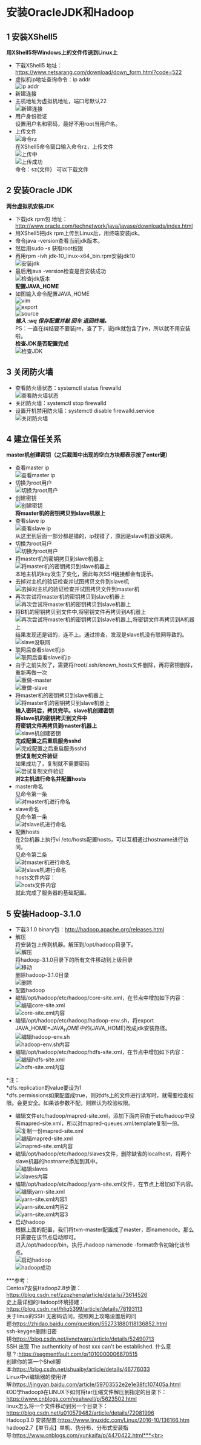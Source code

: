 # 安装OracleJDK和Hadoop
## 1 安装XShell5
**用XShell5将Windows上的文件传送到Linux上**<br>
* 下载XShell5 地址：https://www.netsarang.com/download/down_form.html?code=522<br>
* 虚拟机ip地址查询命令：ip addr<br>
![ip addr](https://github.com/tangxim/Hadoop/blob/master/02-OracleJDK-Hadoop/1-01.png)
* 新建连接<br>
 * 主机地址为虚拟机地址，端口号默认22<br>
 ![新建连接](https://github.com/tangxim/Hadoop/blob/master/02-OracleJDK-Hadoop/1-02.png)
 * 用户身份验证<br>
 设置用户名和密码，最好不用root当用户名。<br>
 * 上传文件<br>
 ![命令rz](https://github.com/tangxim/Hadoop/blob/master/02-OracleJDK-Hadoop/1-03.png)<br>
 在XShell5命令窗口输入命令rz，上传文件<br>
 ![上传中](https://github.com/tangxim/Hadoop/blob/master/02-OracleJDK-Hadoop/1-04.png)<br>
 ![上传成功](https://github.com/tangxim/Hadoop/blob/master/02-OracleJDK-Hadoop/1-05.png)<br>
 命令：sz{文件}   可以下载文件<br>
## 2 安装Oracle JDK
**两台虚拟机安装JDK**<br>
* 下载jdk rpm包 地址：http://www.oracle.com/technetwork/java/javase/downloads/index.html<br>
* 用XShell5把jdk rpm上传到Linux后，用终端安装jdk。<br>
* 命令java -version查看当前jdk版本。<br>
* 然后用sudo -s 获取root权限<br>
* 再用rpm -ivh jdk-10_linux-x64_bin.rpm安装jdk10<br>
 ![安装jdk](https://github.com/tangxim/Hadoop/blob/master/02-OracleJDK-Hadoop/1-06.png)<br>
* 最后用java -version检查是否安装成功<br>
 ![检查jdk版本](https://github.com/tangxim/Hadoop/blob/master/02-OracleJDK-Hadoop/1-07.png)<br>
**配置JAVA_HOME**<br>
* 如图输入命令配置JAVA_HOME<br>
 ![vim](https://github.com/tangxim/Hadoop/blob/master/02-OracleJDK-Hadoop/1-08.png)<br>
 ![export](https://github.com/tangxim/Hadoop/blob/master/02-OracleJDK-Hadoop/1-10.png)<br>
 ![source](https://github.com/tangxim/Hadoop/blob/master/02-OracleJDK-Hadoop/1-09.png)<br>
***输入  :wq  保存配置并敲  回车  退回终端。***<br>
PS：一直在纠结要不要装jre，查了下，说jdk就包含了jre，所以就不用安装啦。<br>
**检查JDK是否配置完成**<br>
 ![检查JDK](https://github.com/tangxim/Hadoop/blob/master/02-OracleJDK-Hadoop/1-11.png)<br>
## 3 关闭防火墙
* 查看防火墙状态：systemctl status firewalld<br>
 ![查看防火墙状态](https://github.com/tangxim/Hadoop/blob/master/02-OracleJDK-Hadoop/2-01.png)<br>
* 关闭防火墙：systemctl stop firewalld<br>
* 设置开机禁用防火墙：systemctl disable firewalld.service<br>
 ![关闭防火墙](https://github.com/tangxim/Hadoop/blob/master/02-OracleJDK-Hadoop/2-02.png)<br>
## 4 建立信任关系
**master机创建密钥（之后截图中出现的空白方块都表示按了enter键）**<br>
* 查看master ip<br>
 ![查看master ip](https://github.com/tangxim/Hadoop/blob/master/02-OracleJDK-Hadoop/3-01.png)<br>
* 切换为root用户<br>
 ![切换为root用户](https://github.com/tangxim/Hadoop/blob/master/02-OracleJDK-Hadoop/3-02.png)<br>
* 创建密钥<br>
 ![创建密钥](https://github.com/tangxim/Hadoop/blob/master/02-OracleJDK-Hadoop/3-03.png)<br>
**将master机的密钥拷贝到slave机器上**<br>
* 查看slave ip<br>
 ![查看slave ip](https://github.com/tangxim/Hadoop/blob/master/02-OracleJDK-Hadoop/3-04.png)<br>
 从这里到后面一部分都是错的，ip找错了，原因是slave机器没联网。<br>
* 切换为root用户<br>
 ![切换为root用户](https://github.com/tangxim/Hadoop/blob/master/02-OracleJDK-Hadoop/3-05.png)<br>
* 将master机的密钥拷贝到slave机器上<br>
 ![将master机的密钥拷贝到slave机器上](https://github.com/tangxim/Hadoop/blob/master/02-OracleJDK-Hadoop/3-06.png)<br>
 本地主机的key发生了变化，因此每次SSH链接都会有提示。<br>
* 去掉对主机的验证检查并试图拷贝文件到slave机<br>
 ![去掉对主机的验证检查并试图拷贝文件到master机](https://github.com/tangxim/Hadoop/blob/master/02-OracleJDK-Hadoop/3-07.png)<br>
* 再次尝试将master机的密钥拷贝到slave机器上<br>
 ![再次尝试将master机的密钥拷贝到slave机器上](https://github.com/tangxim/Hadoop/blob/master/02-OracleJDK-Hadoop/3-08.png)<br>
* 将B机的密钥拷贝到文件中,将密钥文件再拷贝到A机器上<br>
 ![再次尝试将master机的密钥拷贝到slave机器上,将密钥文件再拷贝到A机器上](https://github.com/tangxim/Hadoop/blob/master/02-OracleJDK-Hadoop/3-09.png)<br>
 结果发现还是错的，连不上。通过排查，发现是slave机没有联网导致的。<br>
 ![slave没联网](https://github.com/tangxim/Hadoop/blob/master/02-OracleJDK-Hadoop/3-20.png)<br>
* 联网后查看slave机ip<br>
 ![联网后查看slave机ip](https://github.com/tangxim/Hadoop/blob/master/02-OracleJDK-Hadoop/3-10.png)<br>
* 由于之前失败了，需要将/root/.ssh/known_hosts文件删除，再将密钥删除，重新再做一次<br>
 ![重做-master](https://github.com/tangxim/Hadoop/blob/master/02-OracleJDK-Hadoop/3-12.png)<br>
 ![重做-slave](https://github.com/tangxim/Hadoop/blob/master/02-OracleJDK-Hadoop/3-11.png)<br>
* 将master机的密钥拷贝到slave机器上<br>
 ![将master机的密钥拷贝到slave机器上](https://github.com/tangxim/Hadoop/blob/master/02-OracleJDK-Hadoop/3-13.png)<br>
**输入密码后，拷贝完毕。slave机创建密钥**<br>
**将slave机的密钥拷贝到文件中**<br>
**将密钥文件再拷贝到master机器上**<br>
 ![slave机创建密钥](https://github.com/tangxim/Hadoop/blob/master/02-OracleJDK-Hadoop/3-14.png)<br>
**完成配置之后重启服务sshd**<br>
 ![完成配置之后重启服务sshd](https://github.com/tangxim/Hadoop/blob/master/02-OracleJDK-Hadoop/3-15.png)<br>
**尝试复制文件验证**<br>
 如果成功了，复制就不需要密码<br>
 ![尝试复制文件验证](https://github.com/tangxim/Hadoop/blob/master/02-OracleJDK-Hadoop/3-16.png)<br>
**对2主机进行命名并配置hosts**<br>
* master命名<br>
 见命令第一条<br>
 ![对master机进行命名](https://github.com/tangxim/Hadoop/blob/master/02-OracleJDK-Hadoop/3-17.png)<br>
* slave命名<br>
 见命令第一条<br>
 ![对slave机进行命名](https://github.com/tangxim/Hadoop/blob/master/02-OracleJDK-Hadoop/3-18.png)<br>
* 配置hosts<br>
 在2台机器上执行vi /etc/hosts配置hosts，可以互相通过hostname进行访问。<br>
 见命令第二条<br>
 ![对master机进行命名](https://github.com/tangxim/Hadoop/blob/master/02-OracleJDK-Hadoop/3-17.png)<br>
 ![对slave机进行命名](https://github.com/tangxim/Hadoop/blob/master/02-OracleJDK-Hadoop/3-18.png)<br>
 hosts文件内容：<br>
 ![hosts文件内容](https://github.com/tangxim/Hadoop/blob/master/02-OracleJDK-Hadoop/3-19.png)<br>
 就此完成了服务器的基础配置。<br>
## 5 安装Hadoop-3.1.0
* 下载3.1.0 binary包：http://hadoop.apache.org/releases.html<br>
* 解压<br>
 将安装包上传到机器。解压到/opt/hadoop目录下。<br>
 ![解压](https://github.com/tangxim/Hadoop/blob/master/02-OracleJDK-Hadoop/4-01.png)<br>
 将hadoop-3.1.0目录下的所有文件移动到上级目录<br>
 ![移动](https://github.com/tangxim/Hadoop/blob/master/02-OracleJDK-Hadoop/4-02.png)<br>
 删除hadoop-3.1.0目录<br>
 ![删除](https://github.com/tangxim/Hadoop/blob/master/02-OracleJDK-Hadoop/4-03.png)<br>
* 配置hadoop<br>
 * 编辑/opt/hadoop/etc/hadoop/core-site.xml，在<configuration>节点中增加如下内容：<br>
 ![编辑core-site.xml](https://github.com/tangxim/Hadoop/blob/master/02-OracleJDK-Hadoop/4-04.png)<br>
 ![core-site.xml内容](https://github.com/tangxim/Hadoop/blob/master/02-OracleJDK-Hadoop/4-05.png)<br>
 * 编辑/opt/hadoop/etc/hadoop/hadoop-env.sh，将export JAVA_HOME=${JAVA_HOME}中的${JAVA_HOME}改成jdk安装路径。<br>
 ![编辑hadoop-env.sh](https://github.com/tangxim/Hadoop/blob/master/02-OracleJDK-Hadoop/4-06.png)<br>
 ![hadoop-env.sh内容](https://github.com/tangxim/Hadoop/blob/master/02-OracleJDK-Hadoop/4-07.png)<br>
 * 编辑/opt/hadoop/etc/hadoop/hdfs-site.xml，在<configuration>节点中增加如下内容：<br>
 ![编辑hdfs-site.xml](https://github.com/tangxim/Hadoop/blob/master/02-OracleJDK-Hadoop/4-08.png)<br>
 ![hdfs-site.xml内容](https://github.com/tangxim/Hadoop/blob/master/02-OracleJDK-Hadoop/4-09.png)<br>
 
 *注：<br>
 *dfs.replication的value要设为1<br>
 *dfs.permissions如果配置成true，则对dfs上的文件进行读写时，就需要检查权限。会更安全。如果该参数不配，则默认为校验权限。<br>
 
 * 编辑文件etc/hadoop/mapred-site.xml，添加下面内容由于etc/hadoop中没有mapred-site.xml，所以对mapred-queues.xml.template复制一份。<br>
 ![复制一份mapred-site.xml](https://github.com/tangxim/Hadoop/blob/master/02-OracleJDK-Hadoop/4-10.png)<br>
 ![编辑mapred-site.xml](https://github.com/tangxim/Hadoop/blob/master/02-OracleJDK-Hadoop/4-11.png)<br>
 ![mapred-site.xml内容](https://github.com/tangxim/Hadoop/blob/master/02-OracleJDK-Hadoop/4-12.png)<br>
 * 编辑/opt/hadoop/etc/hadoop/slaves文件，删除缺省的localhost，将两个slave机器的hostname添加到其中。<br>
 ![编辑slaves](https://github.com/tangxim/Hadoop/blob/master/02-OracleJDK-Hadoop/4-13.png)<br>
 ![slaves内容](https://github.com/tangxim/Hadoop/blob/master/02-OracleJDK-Hadoop/4-14.png)<br>
 * 编辑/opt/hadoop/etc/hadoop/yarn-site.xml文件，在<configuration>节点上增加如下内容。<br>
 ![编辑yarn-site.xml](https://github.com/tangxim/Hadoop/blob/master/02-OracleJDK-Hadoop/4-15.png)<br>
 ![yarn-site.xml内容1](https://github.com/tangxim/Hadoop/blob/master/02-OracleJDK-Hadoop/4-16.png)<br>
 ![yarn-site.xml内容2](https://github.com/tangxim/Hadoop/blob/master/02-OracleJDK-Hadoop/4-17.png)<br>
 ![yarn-site.xml内容3](https://github.com/tangxim/Hadoop/blob/master/02-OracleJDK-Hadoop/4-18.png)<br>
 * 启动hadoop<br>
 根据上面的配置，我们将txm-master配置成了master，即namenode。那么只需要在该节点启动即可。<br>
 进入/opt/hadoop/bin，执行./hadoop namenode -format命令初始化该节点。<br>
 ![启动hadoop](https://github.com/tangxim/Hadoop/blob/master/02-OracleJDK-Hadoop/4-19.png)<br>
 ![hadoop成功](https://github.com/tangxim/Hadoop/blob/master/02-OracleJDK-Hadoop/4-20.png)<br>
 
 
***参考：<br>
Centos7安装Hadoop2.8步骤：https://blog.csdn.net/zzpzheng/article/details/73614526<br>
史上最详细的Hadoop环境搭建：https://blog.csdn.net/hliq5399/article/details/78193113<br>
关于linux的SSH 无密码访问，按照网上攻略设置后的问题:https://zhidao.baidu.com/question/552731880118136852.html<br>
ssh-keygen删除旧密钥:https://blog.csdn.net/ivnetware/article/details/52490713<br>
SSH 出现 The authenticity of host xxx can't be established. 什么意思？:https://segmentfault.com/q/1010000006670515<br>
创建你的第一个Shell脚本:https://blog.csdn.net/shuaiby/article/details/46776033<br>
Linux中vi编辑器的使用详解:https://jingyan.baidu.com/article/59703552e2e1e38fc107405a.html<br>
《OD学hadoop》在LINUX下如何将tar压缩文件解压到指定的目录下：https://www.cnblogs.com/yeahwell/p/5623502.html<br>
linux怎么将一个文件移动到另一个目录下：https://blog.csdn.net/u010579482/article/details/72081996<br>
Hadoop3.0 安装配置:https://www.linuxidc.com/Linux/2016-10/136166.htm<br>
hadoop2.7【单节点】单机、伪分布、分布式安装指导:https://www.cnblogs.com/yunkaifa/p/4470422.html***<br>

